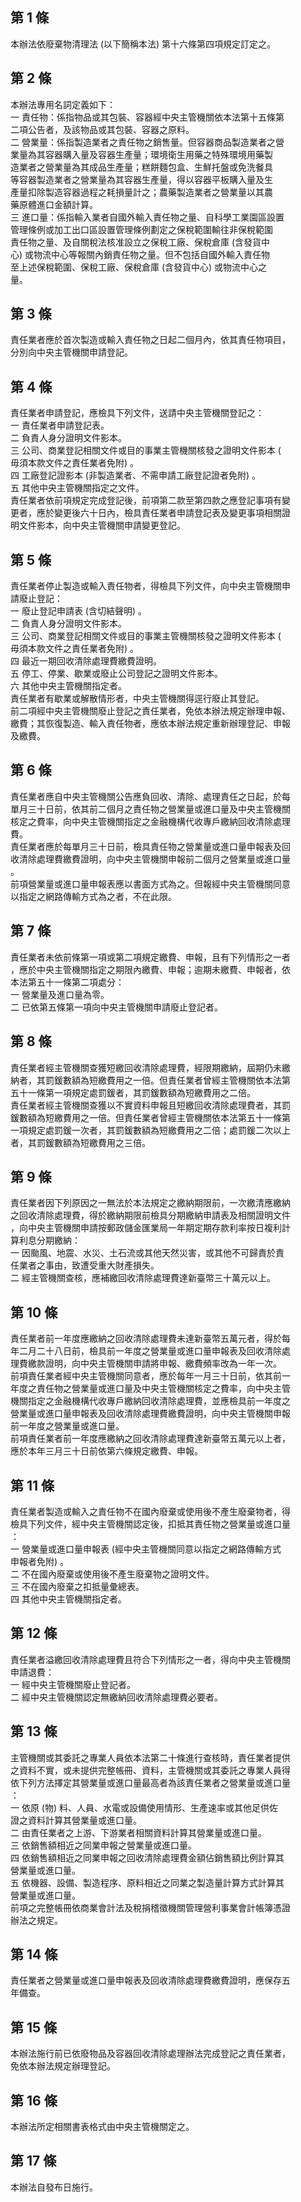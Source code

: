 第 1 條
-------
本辦法依廢棄物清理法 (以下簡稱本法) 第十六條第四項規定訂定之。

第 2 條
-------
本辦法專用名詞定義如下：  
一  責任物：係指物品或其包裝、容器經中央主管機關依本法第十五條第  
    二項公告者，及該物品或其包裝、容器之原料。  
二  營業量：係指製造業者之責任物之銷售量。但容器商品製造業者之營  
    業量為其容器購入量及容器生產量；環境衛生用藥之特殊環境用藥製  
    造業者之營業量為其成品生產量；糕餅麵包盒、生鮮托盤或免洗餐具  
    等容器製造業者之營業量為其容器生產量，得以容器平板購入量及生  
    產量扣除製造容器過程之耗損量計之；農藥製造業者之營業量以其農  
    藥原體進口金額計算。  
三  進口量：係指輸入業者自國外輸入責任物之量、自科學工業園區設置  
    管理條例或加工出口區設置管理條例劃定之保稅範圍輸往非保稅範圍  
    責任物之量、及自關稅法核准設立之保稅工廠、保稅倉庫 (含發貨中  
    心) 或物流中心等報關內銷責任物之量。但不包括自國外輸入責任物  
    至上述保稅範圍、保稅工廠、保稅倉庫 (含發貨中心) 或物流中心之  
    量。

第 3 條
-------
責任業者應於首次製造或輸入責任物之日起二個月內，依其責任物項目，  
分別向中央主管機關申請登記。

第 4 條
-------
責任業者申請登記，應檢具下列文件，送請中央主管機關登記之：  
一  責任業者申請登記表。  
二  負責人身分證明文件影本。  
三  公司、商業登記相關文件或目的事業主管機關核發之證明文件影本 (  
    毋須本款文件之責任業者免附) 。  
四  工廠登記證影本 (非製造業者、不需申請工廠登記證者免附) 。  
五  其他中央主管機關指定之文件。  
責任業者依前項規定完成登記後，前項第二款至第四款之應登記事項有變  
更者，應於變更後六十日內，檢具責任業者申請登記表及變更事項相關證  
明文件影本，向中央主管機關申請變更登記。

第 5 條
-------
責任業者停止製造或輸入責任物者，得檢具下列文件，向中央主管機關申  
請廢止登記：  
一  廢止登記申請表 (含切結聲明) 。  
二  負責人身分證明文件影本。  
三  公司、商業登記相關文件或目的事業主管機關核發之證明文件影本 (  
    毋須本款文件之責任業者免附) 。  
四  最近一期回收清除處理費繳費證明。  
五  停工、停業、歇業或廢止公司登記之證明文件影本。  
六  其他中央主管機關指定者。  
責任業者有歇業或解散情形者，中央主管機關得逕行廢止其登記。  
前二項經中央主管機關廢止登記之責任業者，免依本辦法規定辦理申報、  
繳費；其恢復製造、輸入責任物者，應依本辦法規定重新辦理登記、申報  
及繳費。

第 6 條
-------
責任業者應自中央主管機關公告應負回收、清除、處理責任之日起，於每  
單月三十日前，依其前二個月之責任物之營業量或進口量及中央主管機關  
核定之費率，向中央主管機關指定之金融機構代收專戶繳納回收清除處理  
費。  
責任業者應於每單月三十日前，檢具責任物之營業量或進口量申報表及回  
收清除處理費繳費證明，向中央主管機關申報前二個月之營業量或進口量  
。  
前項營業量或進口量申報表應以書面方式為之。但報經中央主管機關同意  
以指定之網路傳輸方式為之者，不在此限。

第 7 條
-------
責任業者未依前條第一項或第二項規定繳費、申報，且有下列情形之一者  
，應於中央主管機關指定之期限內繳費、申報；逾期未繳費、申報者，依  
本法第五十一條第二項處分：  
一  營業量及進口量為零。  
二  已依第五條第一項向中央主管機關申請廢止登記者。

第 8 條
-------
責任業者經主管機關查獲短繳回收清除處理費，經限期繳納，屆期仍未繳  
納者，其罰鍰數額為短繳費用之一倍。但責任業者曾經主管機關依本法第  
五十一條第一項規定處罰鍰者，其罰鍰數額為短繳費用之二倍。  
責任業者經主管機關查獲以不實資料申報且短繳回收清除處理費者，其罰  
鍰數額為短繳費用之一倍。但責任業者曾經主管機關依本法第五十一條第  
一項規定處罰鍰一次者，其罰鍰數額為短繳費用之二倍；處罰鍰二次以上  
者，其罰鍰數額為短繳費用之三倍。

第 9 條
-------
責任業者因下列原因之一無法於本法規定之繳納期限前，一次繳清應繳納  
之回收清除處理費，得於繳納期限前檢具分期繳納申請表及相關證明文件  
，向中央主管機關申請按郵政儲金匯業局一年期定期存款利率按日複利計  
算利息分期繳納：  
一  因颱風、地震、水災、土石流或其他天然災害，或其他不可歸責於責  
    任業者之事由，致遭受重大財產損失。  
二  經主管機關查核，應補繳回收清除處理費達新臺幣三十萬元以上。

第 10 條
--------
責任業者前一年度應繳納之回收清除處理費未達新臺幣五萬元者，得於每  
年二月二十八日前，檢具前一年度之營業量或進口量申報表及回收清除處  
理費繳款證明，向中央主管機關申請將申報、繳費頻率改為一年一次。  
前項責任業者經中央主管機關同意者，應於每年一月三十日前，依其前一  
年度之責任物之營業量或進口量及中央主管機關核定之費率，向中央主管  
機關指定之金融機構代收專戶繳納回收清除處理費，並應檢具前一年度之  
營業量或進口量申報表及回收清除處理費繳費證明，向中央主管機關申報  
前一年度之營業量或進口量。  
前項責任業者前一年度應繳納之回收清除處理費達新臺幣五萬元以上者，  
應於本年三月三十日前依第六條規定繳費、申報。

第 11 條
--------
責任業者製造或輸入之責任物不在國內廢棄或使用後不產生廢棄物者，得  
檢具下列文件，經中央主管機關認定後，扣抵其責任物之營業量或進口量  
：  
一  營業量或進口量申報表 (經中央主管機關同意以指定之網路傳輸方式  
    申報者免附) 。  
二  不在國內廢棄或使用後不產生廢棄物之證明文件。  
三  不在國內廢棄之扣抵量彙總表。  
四  其他中央主管機關指定者。

第 12 條
--------
責任業者溢繳回收清除處理費且符合下列情形之一者，得向中央主管機關  
申請退費：  
一  經中央主管機關廢止登記者。  
二  經中央主管機關認定無繳納回收清除處理費必要者。

第 13 條
--------
主管機關或其委託之專業人員依本法第二十條進行查核時，責任業者提供  
之資料不實，或未提供完整帳冊、資料，主管機關或其委託之專業人員得  
依下列方法擇定其營業量或進口量最高者為該責任業者之營業量或進口量  
：  
一  依原 (物) 料、人員、水電或設備使用情形、生產速率或其他足供佐  
    證之資料計算其營業量或進口量。  
二  由責任業者之上游、下游業者相關資料計算其營業量或進口量。  
三  依銷售額相近之同業申報之營業量或進口量。  
四  依銷售額相近之同業申報之回收清除處理費金額佔銷售額比例計算其  
    營業量或進口量。  
五  依機器、設備、製造程序、原料相近之同業之製造量計算方式計算其  
    營業量或進口量。  
前項之完整帳冊依商業會計法及稅捐稽徵機關管理營利事業會計帳簿憑證  
辦法之規定。

第 14 條
--------
責任業者之營業量或進口量申報表及回收清除處理費繳費證明，應保存五  
年備查。

第 15 條
--------
本辦法施行前已依廢物品及容器回收清除處理辦法完成登記之責任業者，  
免依本辦法規定辦理登記。

第 16 條
--------
本辦法所定相關書表格式由中央主管機關定之。

第 17 條
--------
本辦法自發布日施行。

